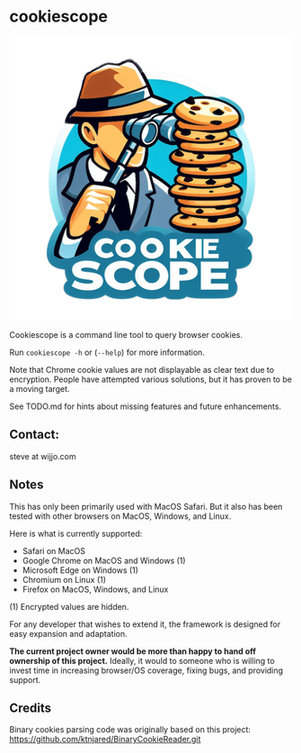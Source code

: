 # cookiescope

![Logo](./resources/cookiescope-256.png)

Cookiescope is a command line tool to query browser cookies.

Run `cookiescope -h` or (`--help`) for more information.

Note that Chrome cookie values are not displayable as clear text due to
encryption. People have attempted various solutions, but it has proven to be a
moving target.

See TODO.md for hints about missing features and future enhancements.

## Contact:

steve at wijjo.com

## Notes

This has only been primarily used with MacOS Safari. But it also has been
tested with other browsers on MacOS, Windows, and Linux.

Here is what is currently supported:

* Safari on MacOS
* Google Chrome on MacOS and Windows (1)
* Microsoft Edge on Windows (1)
* Chromium on Linux (1)
* Firefox on MacOS, Windows, and Linux

(1) Encrypted values are hidden.

For any developer that wishes to extend it, the framework is designed for easy
expansion and adaptation.

**The current project owner would be more than happy to hand off ownership of
this project.** Ideally, it would to someone who is willing to invest time in
increasing browser/OS coverage, fixing bugs, and providing support.

## Credits

Binary cookies parsing code was originally based on this project:
https://github.com/ktnjared/BinaryCookieReader.git
